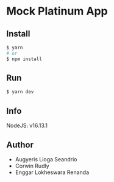 # Mock Platinum App

## Install
```sh
$ yarn 
# or
$ npm install
```

## Run

```sh
$ yarn dev
```

## Info

NodeJS: v16.13.1

## Author

- Augyeris Lioga Seandrio
- Corwin Rudly
- Enggar Lokheswara Renanda
